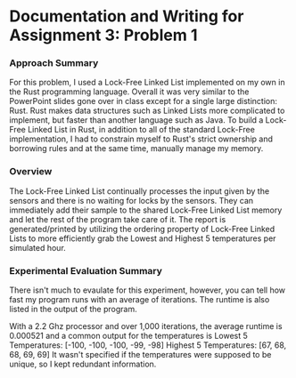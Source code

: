 # Documentation and Writing for Assignment 3: Problem 1

### Approach Summary

For this problem, I used a Lock-Free Linked List implemented on my own in the Rust programming language. Overall it was very similar to the PowerPoint slides gone over in class except for a single large distinction: Rust. Rust makes data structures such as Linked Lists more complicated to implement, but faster than another language such as Java. To build a Lock-Free Linked List in Rust, in addition to all of the standard Lock-Free implementation, I had to constrain myself to Rust's strict ownership and borrowing rules and at the same time, manually manage my memory.

### Overview

The Lock-Free Linked List continually processes the input given by the sensors and there is no waiting for locks by the sensors. They can immediately add their sample to the shared Lock-Free Linked List memory and let the rest of the program take care of it. The report is generated/printed by utilizing the ordering property of Lock-Free Linked Lists to more efficiently grab the Lowest and Highest 5 temperatures per simulated hour.

### Experimental Evaluation Summary

There isn't much to evaulate for this experiment, however, you can tell how fast my program runs with an average of iterations. The runtime is also listed in the output of the program.

With a 2.2 Ghz processor and over 1,000 iterations, the average runtime is 0.000521 and a common output for the temperatures is
Lowest 5 Temperatures: [-100, -100, -100, -99, -98]
Highest 5 Temperatures: [67, 68, 68, 69, 69]
It wasn't specified if the temperatures were supposed to be unique, so I kept redundant information.
